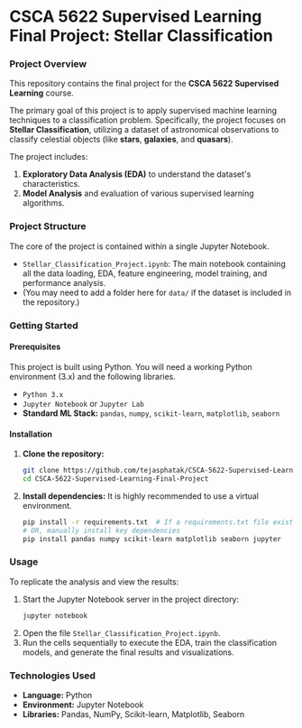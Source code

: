 # CSCA 5622 Supervised Learning Final Project: Stellar Classification
### Project Overview

This repository contains the final project for the **CSCA 5622 Supervised Learning** course.

The primary goal of this project is to apply supervised machine learning techniques to a classification problem. Specifically, the project focuses on **Stellar Classification**, utilizing a dataset of astronomical observations to classify celestial objects (like **stars**, **galaxies**, and **quasars**).

The project includes:
1.  **Exploratory Data Analysis (EDA)** to understand the dataset's characteristics.
2.  **Model Analysis** and evaluation of various supervised learning algorithms.

### Project Structure

The core of the project is contained within a single Jupyter Notebook.

* `Stellar_Classification_Project.ipynb`: The main notebook containing all the data loading, EDA, feature engineering, model training, and performance analysis.
* (You may need to add a folder here for `data/` if the dataset is included in the repository.)

### Getting Started

#### Prerequisites

This project is built using Python. You will need a working Python environment (3.x) and the following libraries.

* `Python 3.x`
* `Jupyter Notebook` or `Jupyter Lab`
* **Standard ML Stack:** `pandas`, `numpy`, `scikit-learn`, `matplotlib`, `seaborn`

#### Installation

1.  **Clone the repository:**
    ```bash
    git clone https://github.com/tejasphatak/CSCA-5622-Supervised-Learning-Final-Project.git
    cd CSCA-5622-Supervised-Learning-Final-Project
    ```

2.  **Install dependencies:**
    It is highly recommended to use a virtual environment.
    ```bash
    pip install -r requirements.txt  # If a requirements.txt file exists
    # OR, manually install key dependencies
    pip install pandas numpy scikit-learn matplotlib seaborn jupyter
    ```

### Usage

To replicate the analysis and view the results:

1.  Start the Jupyter Notebook server in the project directory:
    ```bash
    jupyter notebook
    ```
2.  Open the file `Stellar_Classification_Project.ipynb`.
3.  Run the cells sequentially to execute the EDA, train the classification models, and generate the final results and visualizations.

### Technologies Used

* **Language:** Python
* **Environment:** Jupyter Notebook
* **Libraries:** Pandas, NumPy, Scikit-learn, Matplotlib, Seaborn
